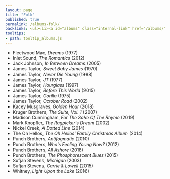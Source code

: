 ```yaml
---
layout: page
title: "Folk"
published: true
permalink: /albums-folk/
backlinks: <ul><li><a id="albums" class="internal-link" href="/albums/">Albums</a></li></ul>
tooltips: 
- path: tooltip_albums.js
---
```


* Fleetwood Mac, *Dreams* (1977)
* Inlet Sound, *The Romantics* (2012)
* Jack Johnson, *In Between Dreams* (2005)
* James Taylor, *Sweet Baby James* (1970)
* James Taylor, *Never Die Young* (1988)
* James Taylor, *JT* (1977)
* James Taylor, *Hourglass* (1997)
* James Taylor, *Before This World* (2015)
* James Taylor, *Gorilla* (1975)
* James Taylor, *October Road* (2002)
* Kacey Musgraves, *Golden Hour* (2018)
* Kruger Brothers, *The Suite, Vol. 1* (2007)
* Madison Cunningham, *For The Sake Of The Rhyme* (2019)
* Mark Knopfler, *The Ragpicker's Dream* (2002)
* Nickel Creek, *A Dotted Line* (2014)
* The Oh Hellos, *The Oh Hellos' Family Christmas Album* (2014)
* Punch Brothers, *Antifogmatic* (2010)
* Punch Brothers, *Who's Feeling Young Now?* (2012)
* Punch Brothers, *All Ashore* (2018)
* Punch Brothers, *The Phosphorescent Blues* (2015)
* Sufjan Stevens, *Michigan* (2003)
* Sufjan Stevens, *Carrie & Lowell* (2015)
* Whitney, *Light Upon the Lake* (2016)

